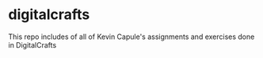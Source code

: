 # digitalcrafts

This repo includes of all of Kevin Capule's assignments and exercises done in DigitalCrafts


